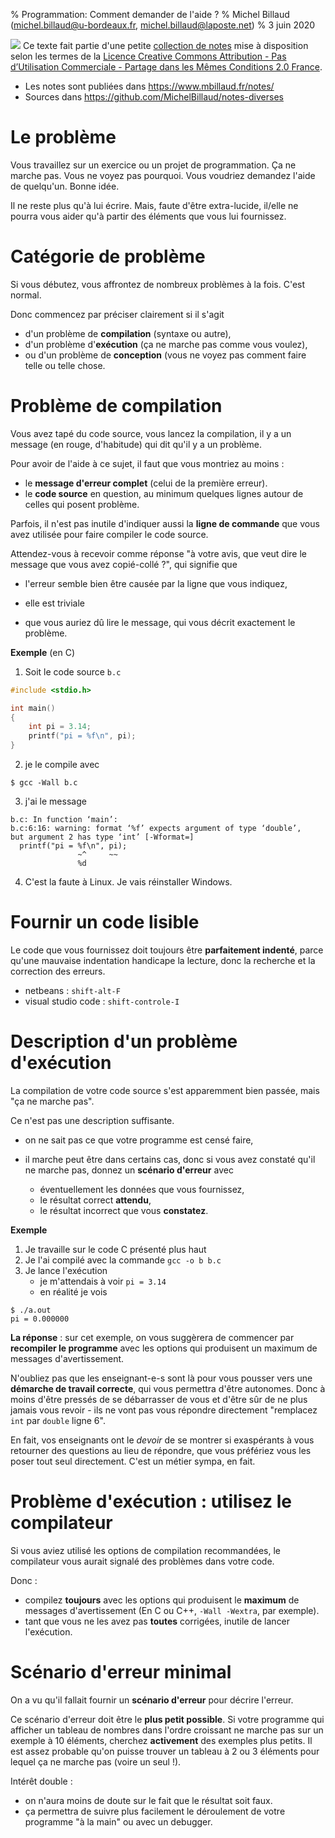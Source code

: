 % Programmation: Comment demander de l'aide ?
% Michel Billaud (michel.billaud@u-bordeaux.fr,  michel.billaud@laposte.net)
% 3 juin 2020


![](https://i.creativecommons.org/l/by-nc-sa/2.0/fr/88x31.png)
Ce texte fait partie d'une petite [collection de notes](index.html)
mise à disposition selon les termes de la 
[Licence Creative Commons
Attribution - Pas d’Utilisation Commerciale - Partage dans les Mêmes
Conditions 2.0
France](http://creativecommons.org/licenses/by-nc-sa/2.0/fr/).

- Les notes sont publiées dans  <https://www.mbillaud.fr/notes/>
- Sources dans <https://github.com/MichelBillaud/notes-diverses>


# Le problème

Vous travaillez sur un exercice ou un projet de programmation.
Ça ne marche pas. Vous ne voyez pas pourquoi. Vous voudriez 
demandez l'aide de quelqu'un. Bonne idée.

Il ne reste plus qu'à lui écrire. Mais, faute d'être extra-lucide,
il/elle ne pourra vous aider qu'à partir des éléments que vous lui
fournissez. 


# Catégorie de problème

Si vous débutez, vous affrontez de nombreux problèmes à la fois.
C'est normal. 

Donc commencez par préciser clairement si il s'agit

- d'un problème de **compilation** (syntaxe ou autre),
- d'un problème d'**exécution** (ça ne marche pas comme vous voulez),
- ou d'un problème de **conception** (vous ne voyez pas comment faire
  telle ou telle chose.

# Problème de compilation

Vous avez tapé du code source, vous lancez la compilation, il y a un
message (en rouge, d'habitude) qui dit qu'il y a un problème.

Pour avoir de l'aide à ce sujet, il faut que vous
montriez au moins :

- le **message d'erreur complet** (celui de la première erreur).
- le **code source** en question, au minimum quelques lignes autour de celles
qui posent problème.


Parfois, il n'est pas inutile d'indiquer aussi la **ligne de
commande** que vous avez utilisée pour faire compiler le code source.

Attendez-vous à recevoir comme réponse "à votre avis, que veut dire le
message que vous avez copié-collé ?", qui signifie que

- l'erreur semble bien être causée par la ligne que vous indiquez,
- elle est triviale

- que vous auriez dû lire le message, qui vous décrit exactement le
  problème.

**Exemple** (en C)

1. Soit le code source `b.c`

~~~C
#include <stdio.h>

int main()
{
	int pi = 3.14;
	printf("pi = %f\n", pi);
}
~~~

2. je le compile avec

~~~
$ gcc -Wall b.c 
~~~

3. j'ai le message

~~~
b.c: In function ‘main’:
b.c:6:16: warning: format ‘%f’ expects argument of type ‘double’, 
but argument 2 has type ‘int’ [-Wformat=]
  printf("pi = %f\n", pi);
               ~^     ~~
               %d
~~~

4. C'est la faute à Linux. Je vais réinstaller Windows.


# Fournir un code lisible

Le code que vous fournissez doit toujours être **parfaitement
indenté**, parce qu'une mauvaise indentation handicape la lecture,
donc la recherche et la correction des erreurs.

- netbeans : `shift-alt-F`
- visual studio code : `shift-controle-I`


# Description d'un problème d'exécution

La compilation de votre code source s'est apparemment bien passée, mais
"ça ne marche pas".

Ce n'est pas une description suffisante. 

- on ne sait pas ce que votre programme est censé faire,
- il marche peut être dans certains cas, donc si vous avez constaté
qu'il ne marche pas, donnez un **scénario d'erreur** avec

	- éventuellement les données que vous fournissez,
	- le résultat correct **attendu**,
	- le résultat incorrect que vous **constatez**.
	
**Exemple**

1. Je travaille sur le code C présenté plus haut 
2. Je l'ai compilé avec la commande `gcc -o b b.c`
3. Je lance l'exécution
	- je m'attendais à voir  `pi = 3.14`
	- en réalité je vois 

~~~
$ ./a.out 
pi = 0.000000
~~~


**La réponse** : sur cet exemple, on vous suggèrera de commencer par
**recompiler le programme** avec les options qui produisent un maximum
de messages d'avertissement.


N'oubliez pas que les enseignant-e-s sont là pour vous pousser vers
une **démarche de travail correcte**, qui vous permettra d'être
autonomes. Donc à moins d'être pressés de se débarrasser de vous et
d'être sûr de ne plus jamais vous revoir - ils ne vont pas vous
répondre directement "remplacez `int` par `double` ligne 6".


En fait, vos enseignants ont le *devoir* de se montrer si exaspérants
à vous retourner des questions au lieu de répondre, que vous préfériez
vous les poser tout seul directement. C'est un métier sympa, en fait.

# Problème d'exécution : utilisez le compilateur


Si vous aviez utilisé les options de compilation recommandées,
le compilateur vous aurait signalé des problèmes dans votre code.

Donc :

- compilez **toujours** avec les options qui produisent le **maximum**
de messages d'avertissement (En C ou C++,  `-Wall -Wextra`, par exemple).
- tant que vous ne les avez pas **toutes** corrigées, inutile de lancer
l'exécution.

# Scénario d'erreur minimal

On a vu qu'il fallait fournir un **scénario d'erreur** pour décrire l'erreur.

Ce scénario d'erreur doit être le **plus petit possible**. Si votre
programme qui afficher un tableau de nombres dans l'ordre croissant ne
marche pas sur un exemple à 10 éléments, cherchez **activement** des
exemples plus petits. Il est assez probable qu'on puisse trouver un
tableau à 2 ou 3 éléments pour lequel ça ne marche pas (voire un seul !).

Intérêt double :

- on n'aura moins de doute sur le fait que le résultat soit faux.
- ça permettra de suivre plus facilement le déroulement de votre
  programme "à la main" ou avec un debugger.








